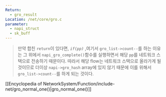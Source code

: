 ```yaml
---
Return:
  - gro_result
Location: /net/core/gro.c
parameter:
  - napi_struct
  - sk_buff
---
```

>만약 합친 `return`이 있다면, *`if(pp)`* ,여기서 `gro_list->count--`를 하는 이유는 그 위에서 `napi_gro_complete()`함수를 실행하면서 해당 `pp`를 네트워크 스택으로 전송하기 때문이다. 따라서 해당 flow는 네트워크 스택으로 올라가게 될 것이므로 더이상 `napi->gro_hash` array에 있지 않기 때문에 이를 위해서 `gro_list->count--`를 하게 되는 것이다.

[[Encyclopedia of NetworkSystem/Function/include-net/gro_normal_one()|gro_normal_one()]]